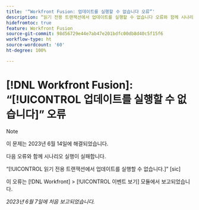 ```yaml
---
title: '“Workfront Fusion: 업데이트를 실행할 수 없습니다 오류”'
description: “읽기 전용 트랜잭션에서 업데이트를 실행할 수 없습니다 오류와 함께 시나리오 실행이 실패합니다.”
hidefromtoc: true
feature: Workfront Fusion
source-git-commit: 98d56729e44e7ab47e201bdfc00db8d40c5f15f6
workflow-type: ht
source-wordcount: '60'
ht-degree: 100%

---
```



# [!DNL Workfront Fusion]: “[!UICONTROL 업데이트를 실행할 수 없습니다]” 오류

>[!NOTE]
>
>이 문제는 2023년 6월 14일에 해결되었습니다.

다음 오류와 함께 시나리오 실행이 실패합니다.

“[!UICONTROL 읽기 전용 트랜잭션에서 업데이트를 실행할 수 없습니다.]” [sic]

이 오류는 [!DNL Workfront] > [!UICONTROL 이벤트 보기] 모듈에서 보고되었습니다.

_2023년 6월 7일에 처음 보고되었습니다._

